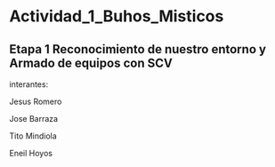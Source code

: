# Actividad_1_Buhos_Misticos
Etapa 1 Reconocimiento de nuestro entorno y Armado de equipos con SCV
---

interantes:

Jesus Romero

Jose Barraza

Tito Mindiola

Eneil Hoyos
